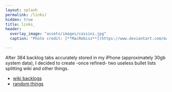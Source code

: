 ```yaml
---
layout: splash
permalink: /links/
hidden: true
title: links_
header:
  overlay_image: "assets/images/cassini.jpg"
  caption: "Photo credit: [**MacRebisz**](https://www.deviantart.com/macrebisz)"

---
```

After 384 backlog tabs accurately stored in my iPhone (approximately 30gb system data), I decided to create -once refined- two useless bullet lists splitting wiki and other things.  

* [wiki backlogs](https://cr0stata.github.io/wikibacklogs/)
* [random things](https://cr0stata.github.io/randomlinks/)